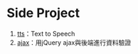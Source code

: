# Side Project
1. [tts](https://github.com/SpicyBoyd/side_project/blob/master/tts.js)：Text to Speech
2. [ajax](https://github.com/SpicyBoyd/side_project/blob/master/ajax.js)：用jQuery ajax與後端進行資料驗證